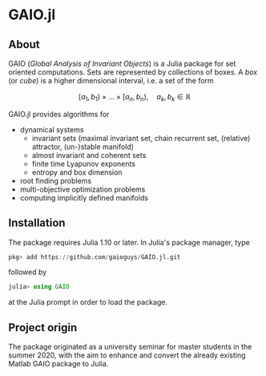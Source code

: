 # GAIO.jl

## About

GAIO (_Global Analysis of Invariant Objects_) is a Julia package for set oriented computations.  Sets are represented by  collections of boxes. A _box_ (or _cube_) is a higher dimensional interval, i.e. a set of the form
```math
[a_1,b_1) × \ldots × [a_n,b_n), \quad a_k,b_k ∈ ℝ
```
GAIO.jl provides algorithms for  
* dynamical systems
  * invariant sets (maximal invariant set, chain recurrent set, (relative) attractor, (un-)stable manifold)
  * almost invariant and coherent sets
  * finite time Lyapunov exponents
  * entropy and box dimension
* root finding problems
* multi-objective optimization problems
* computing implicitly defined manifolds

## Installation

The package requires Julia 1.10 or later. In Julia's package manager, type
```julia
pkg> add https://github.com/gaioguys/GAIO.jl.git
```
followed by
```julia
julia> using GAIO
```
at the Julia prompt in order to load the package.

## Project origin

The package originated as a university seminar for master students in the summer 2020, with the aim to enhance 
and convert the already existing Matlab GAIO package to Julia.
